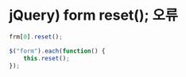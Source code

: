 # jQuery) form reset(); 오류



```javascript
frm[0].reset();

$("form").each(function() {
	this.reset();
});
```

